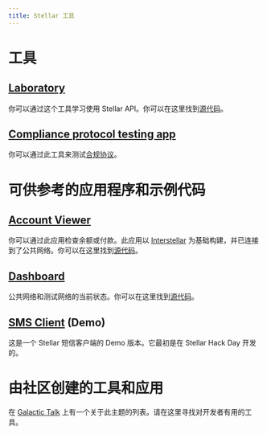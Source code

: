 ```yaml
---
title: Stellar 工具
---
```

# 工具

## [Laboratory](https://www.stellar.org/laboratory)
你可以通过这个工具学习使用 Stellar API。你可以在这里找到[源代码](https://github.com/stellar/laboratory)。

## [Compliance protocol testing app](https://gostellar.org)
你可以通过此工具来测试[合规协议](https://www.stellar.org/developers/guides/compliance-protocol.html)。

# **可供参考的应用程序和示例代码**

## [Account Viewer](https://www.stellar.org/account-viewer)
你可以通过此应用检查余额或付款。此应用以 [Interstellar](https://github.com/stellar/interstellar) 为基础构建，并已连接到了公共网络。你可以在这里找到[源代码](https://github.com/stellar/account-viewer)。

## [Dashboard](http://dashboard.stellar.org)
公共网络和测试网络的当前状态。你可以在这里找到[源代码](https://github.com/stellar/dashboard)。

## [SMS Client](https://github.com/stellar/stellar-sms-client) (Demo)
这是一个 Stellar 短信客户端的 Demo 版本。它最初是在 Stellar Hack Day 开发的。

# 由社区创建的工具和应用
在 [Galactic Talk](https://galactictalk.org/d/14-projects-built-on-stellar) 上有一个关于此主题的列表。请在这里寻找对开发者有用的工具。
